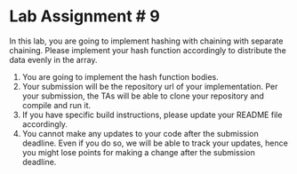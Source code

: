 # Lab Assignment # 9
In this lab, you are going to implement hashing with chaining with separate chaining. Please implement
your hash function accordingly to distribute the data evenly in the array.
1. You are going to implement the hash function bodies.
2. Your submission will be the repository url of your implementation. Per your submission, the TAs
will be able to clone your repository and compile and run it.
3. If you have specific build instructions, please update your README file accordingly.
4. You cannot make any updates to your code after the submission deadline. Even if you do so, we
will be able to track your updates, hence you might lose points for making a change after the
submission deadline.

